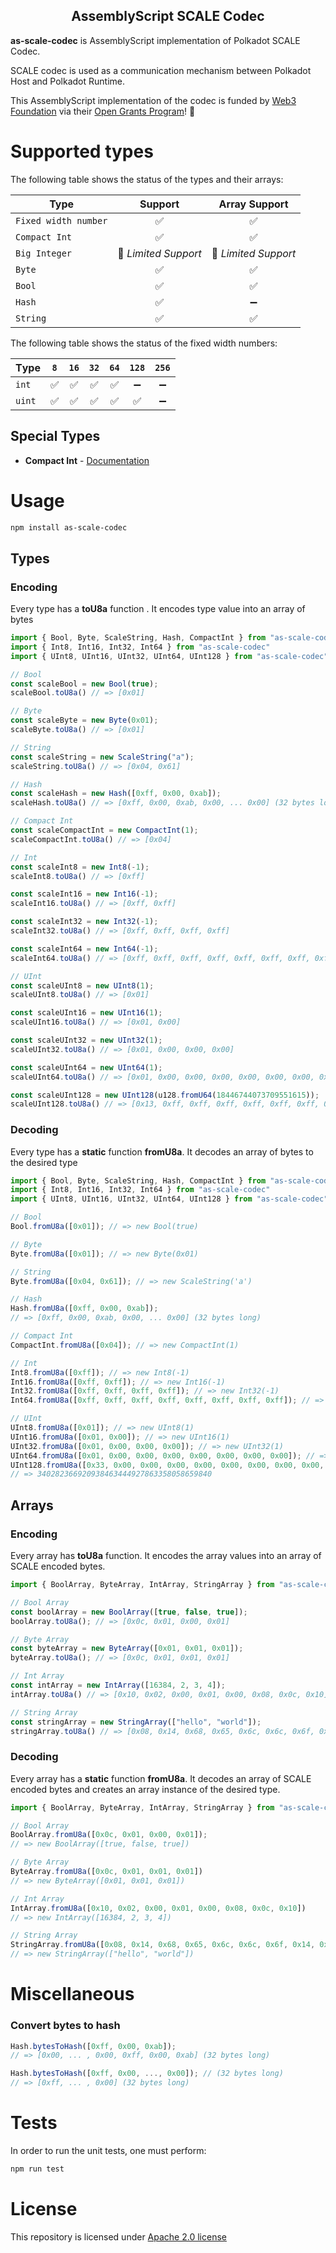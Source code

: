 <h2 align="center">AssemblyScript SCALE Codec</h2>

**as-scale-codec** is AssemblyScript implementation of Polkadot SCALE Codec.

SCALE codec is used as a communication mechanism between Polkadot Host and Polkadot Runtime.

This AssemblyScript implementation of the codec is funded by [Web3 Foundation](https://web3.foundation/) via their [Open Grants Program](https://github.com/w3f/Open-Grants-Program)! :pray:



# Supported types
The following table shows the status of the types and their arrays:

|       Type        |       Support      | Array Support | 
|----------------------|:--------------------:|:------:|
| `Fixed width number` | ✅ | ✅ |
| `Compact Int`        | ✅ |✅ |
| `Big Integer` | :small_orange_diamond: *Limited Support* | :small_orange_diamond: *Limited Support* |
| `Byte` |✅ |✅ | 
| `Bool` | ✅| ✅|
| `Hash` |✅ | :heavy_minus_sign: |
| `String` | ✅|✅ | 

The following table shows the status of the fixed width numbers:

| Тype | `8` | `16` | `32` | `64` | `128` | `256` | 
|--|:--:|:--:|:--:|:--:|:--:|:--:|
| `int` | ✅ | ✅| ✅|✅ | :heavy_minus_sign:|  :heavy_minus_sign:|
| `uint` | ✅ | ✅| ✅|✅ |✅ |:heavy_minus_sign:|


## Special Types

- **Compact Int** - [Documentation](https://substrate.dev/docs/en/knowledgebase/advanced/codec#compactgeneral-integers)

# Usage

```bash
npm install as-scale-codec
```

## Types

### Encoding

Every type has а **toU8a** function . It encodes type value into an array of bytes

```jsx
import { Bool, Byte, ScaleString, Hash, CompactInt } from "as-scale-codec"
import { Int8, Int16, Int32, Int64 } from "as-scale-codec"
import { UInt8, UInt16, UInt32, UInt64, UInt128 } from "as-scale-codec"

// Bool
const scaleBool = new Bool(true);
scaleBool.toU8a() // => [0x01]

// Byte
const scaleByte = new Byte(0x01);
scaleByte.toU8a() // => [0x01]

// String
const scaleString = new ScaleString("a");
scaleString.toU8a() // => [0x04, 0x61] 

// Hash
const scaleHash = new Hash([0xff, 0x00, 0xab]);
scaleHash.toU8a() // => [0xff, 0x00, 0xab, 0x00, ... 0x00] (32 bytes long)

// Compact Int
const scaleCompactInt = new CompactInt(1);
scaleCompactInt.toU8a() // => [0x04]

// Int
const scaleInt8 = new Int8(-1);
scaleInt8.toU8a() // => [0xff]

const scaleInt16 = new Int16(-1);
scaleInt16.toU8a() // => [0xff, 0xff]

const scaleInt32 = new Int32(-1);
scaleInt32.toU8a() // => [0xff, 0xff, 0xff, 0xff]

const scaleInt64 = new Int64(-1);
scaleInt64.toU8a() // => [0xff, 0xff, 0xff, 0xff, 0xff, 0xff, 0xff, 0xff]

// UInt
const scaleUInt8 = new UInt8(1);
scaleUInt8.toU8a() // => [0x01]

const scaleUInt16 = new UInt16(1);
scaleUInt16.toU8a() // => [0x01, 0x00]

const scaleUInt32 = new UInt32(1);
scaleUInt32.toU8a() // => [0x01, 0x00, 0x00, 0x00]

const scaleUInt64 = new UInt64(1);
scaleUInt64.toU8a() // => [0x01, 0x00, 0x00, 0x00, 0x00, 0x00, 0x00, 0x00]

const scaleUInt128 = new UInt128(u128.fromU64(18446744073709551615));
scaleUInt128.toU8a() // => [0x13, 0xff, 0xff, 0xff, 0xff, 0xff, 0xff, 0xff, 0xff]
```

### Decoding

Every type has a **static** function **fromU8a**. It decodes an array of bytes to the desired type

```jsx
import { Bool, Byte, ScaleString, Hash, CompactInt } from "as-scale-codec"
import { Int8, Int16, Int32, Int64 } from "as-scale-codec"
import { UInt8, UInt16, UInt32, UInt64, UInt128 } from "as-scale-codec"

// Bool
Bool.fromU8a([0x01]); // => new Bool(true)

// Byte
Byte.fromU8a([0x01]); // => new Byte(0x01)

// String
Byte.fromU8a([0x04, 0x61]); // => new ScaleString('a')

// Hash
Hash.fromU8a([0xff, 0x00, 0xab]); 
// => [0xff, 0x00, 0xab, 0x00, ... 0x00] (32 bytes long)

// Compact Int
CompactInt.fromU8a([0x04]); // => new CompactInt(1)

// Int
Int8.fromU8a([0xff]); // => new Int8(-1)
Int16.fromU8a([0xff, 0xff]); // => new Int16(-1)
Int32.fromU8a([0xff, 0xff, 0xff, 0xff]); // => new Int32(-1)
Int64.fromU8a([0xff, 0xff, 0xff, 0xff, 0xff, 0xff, 0xff, 0xff]); // => new Int64(-1)

// UInt
UInt8.fromU8a([0x01]); // => new UInt8(1)
UInt16.fromU8a([0x01, 0x00]); // => new UInt16(1)
UInt32.fromU8a([0x01, 0x00, 0x00, 0x00]); // => new UInt32(1)
UInt64.fromU8a([0x01, 0x00, 0x00, 0x00, 0x00, 0x00, 0x00, 0x00]); // => new UInt64(1)
UInt128.fromU8a([0x33, 0x00, 0x00, 0x00, 0x00, 0x00, 0x00, 0x00, 0x00, 0xff, 0xff, 0xff, 0xff, 0xff, 0xff, 0xff, 0xff]);
// => 340282366920938463444927863358058659840
```

## Arrays

### Encoding

Every array has **toU8a** function. It encodes the array values into an array of SCALE encoded bytes.

```jsx
import { BoolArray, ByteArray, IntArray, StringArray } from "as-scale-codec"

// Bool Array
const boolArray = new BoolArray([true, false, true]);
boolArray.toU8a(); // => [0x0c, 0x01, 0x00, 0x01]

// Byte Array
const byteArray = new ByteArray([0x01, 0x01, 0x01]);
byteArray.toU8a(); // => [0x0c, 0x01, 0x01, 0x01]

// Int Array
const intArray = new IntArray([16384, 2, 3, 4]);
intArray.toU8a() // => [0x10, 0x02, 0x00, 0x01, 0x00, 0x08, 0x0c, 0x10]

// String Array
const stringArray = new StringArray(["hello", "world"]);
stringArray.toU8a() // => [0x08, 0x14, 0x68, 0x65, 0x6c, 0x6c, 0x6f, 0x14, 0x77, 0x6f, 0x72, 0x6c, 0x64]
```

### Decoding

Every array has a **static** function **fromU8a**. It decodes an array of SCALE encoded bytes and creates an array instance of the desired type.

```jsx
import { BoolArray, ByteArray, IntArray, StringArray } from "as-scale-codec"

// Bool Array
BoolArray.fromU8a([0x0c, 0x01, 0x00, 0x01]); 
// => new BoolArray([true, false, true])

// Byte Array
ByteArray.fromU8a([0x0c, 0x01, 0x01, 0x01])
// => new ByteArray([0x01, 0x01, 0x01])

// Int Array
IntArray.fromU8a([0x10, 0x02, 0x00, 0x01, 0x00, 0x08, 0x0c, 0x10])
// => new IntArray([16384, 2, 3, 4])

// String Array
StringArray.fromU8a([0x08, 0x14, 0x68, 0x65, 0x6c, 0x6c, 0x6f, 0x14, 0x77, 0x6f, 0x72, 0x6c, 0x64])
// => new StringArray(["hello", "world"])
```

# Miscellaneous

### Convert bytes to hash

```jsx
Hash.bytesToHash([0xff, 0x00, 0xab]); 
// => [0x00, ... , 0x00, 0xff, 0x00, 0xab] (32 bytes long)

Hash.bytesToHash([0xff, 0x00, ..., 0x00]); // (32 bytes long)
// => [0xff, ... , 0x00] (32 bytes long)
```

# **Tests**

In order to run the unit tests, one must perform:

```bash
npm run test
```

# **License**
This repository is licensed under [Apache 2.0 license](https://github.com/LimeChain/as-scale-codec/blob/master/LICENSE)
